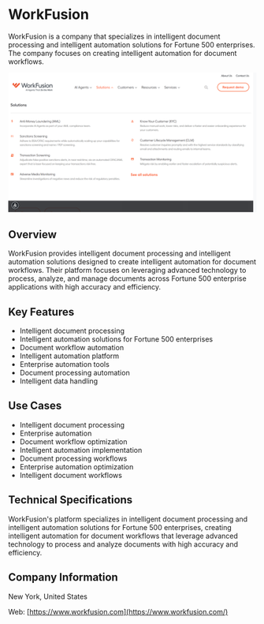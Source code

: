 # WorkFusion

WorkFusion is a company that specializes in intelligent document processing and intelligent automation solutions for Fortune 500 enterprises. The company focuses on creating intelligent automation for document workflows.

![WorkFusion](assets\workfusion.png)


## Overview

WorkFusion provides intelligent document processing and intelligent automation solutions designed to create intelligent automation for document workflows. Their platform focuses on leveraging advanced technology to process, analyze, and manage documents across Fortune 500 enterprise applications with high accuracy and efficiency.

## Key Features

- Intelligent document processing
- Intelligent automation solutions for Fortune 500 enterprises
- Document workflow automation
- Intelligent automation platform
- Enterprise automation tools
- Document processing automation
- Intelligent data handling

## Use Cases

- Intelligent document processing
- Enterprise automation
- Document workflow optimization
- Intelligent automation implementation
- Document processing workflows
- Enterprise automation optimization
- Intelligent document workflows

## Technical Specifications

WorkFusion's platform specializes in intelligent document processing and intelligent automation solutions for Fortune 500 enterprises, creating intelligent automation for document workflows that leverage advanced technology to process and analyze documents with high accuracy and efficiency.

## Company Information

New York, United States

Web: [https://www.workfusion.com](https://www.workfusion.com/) 